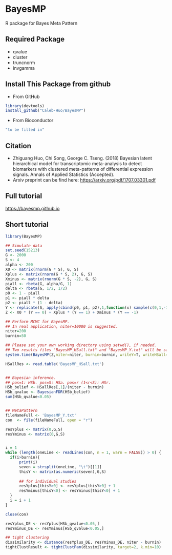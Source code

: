 # BayesMP
R package for Bayes Meta Pattern


## Required Package
* qvalue
* cluster
* truncnorm
* invgamma

## Install This Package from github

* From GitHub
```R
library(devtools)
install_github("Caleb-Huo/BayesMP")
```

* From Bioconductor
```R
"to be filled in"
```

## Citation
* Zhiguang Huo, Chi Song, George C. Tseng. (2018) Bayesian latent hierarchical model for transcriptomic meta-analysis to detect biomarkers with clustered meta-patterns of differential expression signals. Annals of Applied Statistics (Accepted).
* Arxiv preprint can be find here: https://arxiv.org/pdf/1707.03301.pdf

## Full tutorial

https://bayesmp.github.io


## Short tutorial
```R
library(BayesMP)

## Simulate data
set.seed(15213)
G <- 2000
S <- 4
alpha <- 200
X0 <- matrix(rnorm(G * S), G, S)
Xplus <- matrix(rnorm(G * S, 2), G, S)
Xminus <- matrix(rnorm(G * S, -2), G, S)
piall <- rbeta(G, alpha/G, 1)
delta <- rbeta(G, 1/2, 1/2)
p0 <- 1 - piall
p1 <- piall * delta
p2 <- piall * (1 - delta)
Y <- replicate(S, apply(cbind(p0, p1, p2),1,function(x) sample(c(0,1,-1),1,prob = x)))
Z <- X0 * (Y == 0) + Xplus * (Y == 1) + Xminus * (Y == -1)

## Perform MCMC for BayesMP.
## In real application, niter=10000 is suggested.
niter=200
burnin=50

## Please set your own working directory using setwd(), if needed.
## Two results files "BayesMP_HSall.txt" and "BayesMP_Y.txt" will be saved to the working directory.
system.time(BayesMP(Z,niter=niter, burnin=burnin, writeY=T, writeHSall=T))

HSallRes <- read.table('BayesMP_HSall.txt')


## Bayesian inference.
## pos=1: HSb. pos=S: HSa. pos=r (1<r<S): HSr.
HSb_belief <- HSallRes[,1]/(niter - burnin)
HSb_qvalue <- BayesianFDR(HSb_belief)
sum(HSb_qvalue<0.05)


## MetaPattern
fileNameFull <- 'BayesMP_Y.txt'
con  <- file(fileNameFull, open = "r")

resYplus <- matrix(0,G,S)
resYminus <- matrix(0,G,S)


i = 1
while (length(oneLine <- readLines(con, n = 1, warn = FALSE)) > 0) {
  if(i>burnin){
	  print(i)
	  seven = strsplit(oneLine, "\t")[[1]]
	  thisY <- matrix(as.numeric(seven),G,S)
  	
	  ## for individual studies
	  resYplus[thisY>0] <- resYplus[thisY>0] + 1
	  resYminus[thisY<0] <- resYminus[thisY<0] + 1
  }    
  i = i + 1
} 

close(con)

resYplus_DE <- resYplus[HSb_qvalue<0.05,]
resYminus_DE <- resYminus[HSb_qvalue<0.05,]

## tight clustering
dissimilarity <- distance(resYplus_DE, resYminus_DE, niter - burnin)
tightClustResult <- tightClustPam(dissimilarity, target=2, k.min=10)
```

